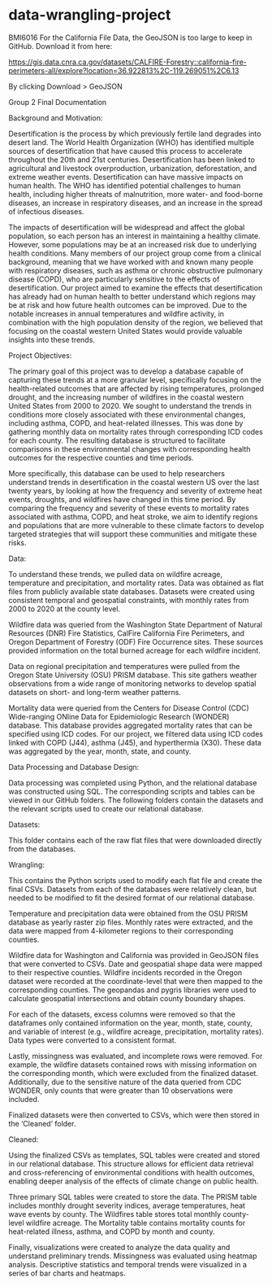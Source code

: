 # data-wrangling-project
BMI6016
For the California File Data, the GeoJSON is too large to keep in GitHub. Download it from here:

https://gis.data.cnra.ca.gov/datasets/CALFIRE-Forestry::california-fire-perimeters-all/explore?location=36.922813%2C-119.269051%2C6.13

By clicking Download > GeoJSON

Group 2 Final Documentation

Background and Motivation:  

Desertification is the process by which previously fertile land degrades into desert land. The World Health Organization (WHO) has identified multiple sources of desertification that have caused this process to accelerate throughout the 20th and 21st centuries. Desertification has been linked to agricultural and livestock overproduction, urbanization, deforestation, and extreme weather events. Desertification can have massive impacts on human health. The WHO has identified potential challenges to human health, including higher threats of malnutrition, more water- and food-borne diseases, an increase in respiratory diseases, and an increase in the spread of infectious diseases. 


The impacts of desertification will be widespread and affect the global population, so each person has an interest in maintaining a healthy climate. However, some populations may be at an increased risk due to underlying health conditions. Many members of our project group come from a clinical background, meaning that we have worked with and known many people with respiratory diseases, such as asthma or chronic obstructive pulmonary disease (COPD), who are particularly sensitive to the effects of desertification. Our project aimed to examine the effects that desertification has already had on human health to better understand which regions may be at risk and how future health outcomes can be improved. Due to the notable increases in annual temperatures and wildfire activity, in combination with the high population density of the region, we believed that focusing on the coastal western United States would provide valuable insights into these trends.




Project Objectives: 

The primary goal of this project was to develop a database capable of capturing these trends at a more granular level, specifically focusing on the health-related outcomes that are affected by rising temperatures, prolonged drought, and the increasing number of wildfires in the coastal western United States from 2000 to 2020. We sought to understand the trends in conditions more closely associated with these environmental changes, including asthma, COPD, and heat-related illnesses. This was done by gathering monthly data on mortality rates through corresponding ICD codes for each county. The resulting database is structured to facilitate comparisons in these environmental changes with corresponding health outcomes for the respective counties and time periods.


More specifically, this database can be used to help researchers understand trends in desertification in the coastal western US over the last twenty years, by looking at how the frequency and severity of extreme heat events, droughts, and wildfires have changed in this time period. By comparing the frequency and severity of these events to mortality rates associated with asthma, COPD, and heat stroke, we aim to identify regions and populations that are more vulnerable to these climate factors to develop targeted strategies that will support these communities and mitigate these risks.




Data:

To understand these trends, we pulled data on wildfire acreage, temperature and precipitation, and mortality rates. Data was obtained as flat files from publicly available state databases. Datasets were created using consistent temporal and geospatial constraints, with monthly rates from 2000 to 2020 at the county level.


Wildfire data was queried from the Washington State Department of Natural Resources (DNR) Fire Statistics, CalFire California Fire Perimeters, and Oregon Department of Forestry (ODF) Fire Occurrence sites. These sources provided information on the total burned acreage for each wildfire incident. 


Data on regional precipitation and temperatures were pulled from the Oregon State University (OSU) PRISM database. This site gathers weather observations from a wide range of monitoring networks to develop spatial datasets on short- and long-term weather patterns.


Mortality data were queried from the Centers for Disease Control (CDC) Wide-ranging ONline Data for Epidemiologic Research (WONDER) database. This database provides aggregated mortality rates that can be specified using ICD codes. For our project, we filtered data using ICD codes linked with COPD (J44), asthma (J45), and hyperthermia (X30). These data was aggregated by the year, month, state, and county.


Data Processing and Database Design:

Data processing was completed using Python, and the relational database was constructed using SQL. The corresponding scripts and tables can be viewed in our GitHub folders. The following folders contain the datasets and the relevant scripts used to create our relational database.
 
Datasets:

This folder contains each of the raw flat files that were downloaded directly from the databases. 


Wrangling:

This contains the Python scripts used to modify each flat file and create the final CSVs. Datasets from each of the databases were relatively clean, but needed to be modified to fit the desired format of our relational database. 


Temperature and precipitation data were obtained from the OSU PRISM database as yearly raster zip files. Monthly rates were extracted, and the data were mapped from 4-kilometer regions to their corresponding counties. 


Wildfire data for Washington and California was provided in GeoJSON files that were converted to CSVs. Date and geospatial shape data were mapped to their respective counties. Wildfire incidents recorded in the Oregon dataset were recorded at the coordinate-level that were then mapped to the corresponding counties. The geopandas and pygris libraries were used to calculate geospatial intersections and obtain county boundary shapes. 


For each of the datasets, excess columns were removed so that the dataframes only contained information on the year, month, state, county, and variable of interest (e.g., wildfire acreage, precipitation, mortality rates). Data types were converted to a consistent format. 


Lastly, missingness was evaluated, and incomplete rows were removed. For example, the wildfire datasets contained rows with missing information on the corresponding month, which were excluded from the finalized dataset. Additionally, due to the sensitive nature of the data queried from CDC WONDER, only counts that were greater than 10 observations were included.


Finalized datasets were then converted to CSVs, which were then stored in the ‘Cleaned’ folder.


Cleaned:

Using the finalized CSVs as templates, SQL tables were created and stored in our relational database. This structure allows for efficient data retrieval and cross-referencing of environmental conditions with health outcomes, enabling deeper analysis of the effects of climate change on public health.


Three primary SQL tables were created to store the data. The PRISM table includes monthly drought severity indices, average temperatures, heat wave events by county. The Wildfires table stores total monthly county-level wildfire acreage. The Mortality table contains mortality counts for heat-related illness, asthma, and COPD by month and county.


Finally, visualizations were created to analyze the data quality and understand preliminary trends. Missingness was evaluated using heatmap analysis. Descriptive statistics and temporal trends were visualized in a series of bar charts and heatmaps.
